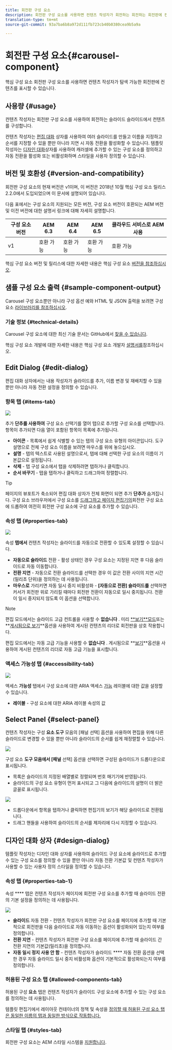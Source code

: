 ```yaml
---
title: 회전판 구성 요소
description: 회전판 구성 요소를 사용하면 컨텐츠 작성자가 회전하는 회전하는 회전판에 컨텐츠를 표시할 수 있습니다.
translation-type: tm+mt
source-git-commit: 93a7ba6b8a972d111fb723cb40b0380cea9b5a9a

---
```



# 회전판 구성 요소{#carousel-component}

핵심 구성 요소 회전판 구성 요소를 사용하면 컨텐츠 작성자가 탐색 가능한 회전판에 컨텐츠를 표시할 수 있습니다.

## 사용량 {#usage}

컨텐츠 작성자는 회전판 구성 요소를 사용하여 회전하는 슬라이드 슬라이드에서 컨텐츠를 구성합니다.

컨텐츠 작성자는 [편집 대화](#edit-dialog) 상자를 사용하여 여러 슬라이드를 만들고 이름을 지정하고 순서를 지정할 수 있을 뿐만 아니라 지연 시 자동 전환을 활성화할 수 있습니다. 템플릿 작성자는 [디자인 대화](#design-dialog)상자를 사용하여 캐러셀에 추가할 수 있는 구성 요소를 정의하고 자동 전환을 활성화 또는 비활성화하며 스타일을 사용자 정의할 수 있습니다.

## 버전 및 호환성 {#version-and-compatibility}

회전판 구성 요소의 현재 버전은 v1이며, 이 버전은 2018년 10월 핵심 구성 요소 릴리스 2.2.0에서 도입되었으며 이 문서에 설명되어 있습니다.

다음 표에서는 구성 요소의 지원되는 모든 버전, 구성 요소 버전이 호환되는 AEM 버전 및 이전 버전에 대한 설명서 링크에 대해 자세히 설명합니다.

| 구성 요소 버전 | AEM 6.3 | AEM 6.4 | AEM 6.5 | 클라우드 서비스로 AEM 사용 |
|--- |--- |--- |--- |---|
| v1 | 호환 가능 | 호환 가능 | 호환 가능 | 호환 가능 |

핵심 구성 요소 버전 및 릴리스에 대한 자세한 내용은 핵심 구성 요소 [버전을 참조하십시오](/help/versions.md).

## 샘플 구성 요소 출력 {#sample-component-output}

Carousel 구성 요소뿐만 아니라 구성 옵션 예와 HTML 및 JSON 출력을 보려면 구성 요소 [라이브러리를 참조하십시오](https://adobe.com/go/aem_cmp_library_carousel).

### 기술 정보 {#technical-details}

Carousel 구성 요소에 대한 최신 기술 문서는 GitHub에서 [찾을 수 있습니다](https://adobe.com/go/aem_cmp_tech_carousel_v1).

핵심 구성 요소 개발에 대한 자세한 내용은 핵심 구성 요소 개발자 [설명서를](/help/developing/overview.md)참조하십시오.

## Edit Dialog {#edit-dialog}

편집 대화 상자에서는 내용 작성자가 슬라이드를 추가, 이름 변경 및 재배치할 수 있을 뿐만 아니라 자동 전환 설정을 정의할 수 있습니다.

### 항목 탭 {#items-tab}

![](/help/assets/screen-shot-2019-08-29-12.01.39.png)

추가 **단추를 사용하여** 구성 요소 선택기를 열어 탭으로 추가할 구성 요소를 선택합니다. 항목이 추가되면 다음 열이 포함된 항목이 목록에 추가됩니다.

* **아이콘** - 목록에서 쉽게 식별할 수 있는 탭의 구성 요소 유형의 아이콘입니다. 도구 설명으로 전체 구성 요소 이름을 보려면 마우스를 위에 놓으십시오.
* **설명** - 탭의 텍스트로 사용된 설명으로서, 탭에 대해 선택한 구성 요소의 이름이 기본값으로 설정됩니다.
* **삭제** - 탭 구성 요소에서 탭을 삭제하려면 탭하거나 클릭합니다.
* **순서 바꾸기** - 탭을 탭하거나 클릭하고 드래그하여 정렬합니다.

>[!TIP]
>
>페이지의 뷰포트가 축소되어 편집 대화 상자가 전체 화면이 되면 추가 **단추가** 숨겨집니다. 구성 요소 브라우저에서 구성 요소를 [드래그하고 페이지 편집기의](https://docs.adobe.com/content/help/en/experience-manager-cloud-service/sites/authoring/fundamentals/editing-content.html#inserting-a-component-from-the-components-browser)회전판 구성 요소에 드롭하여 여전히 회전판 구성 요소에 구성 요소를 추가할 수 있습니다.

### 속성 탭 {#properties-tab}

![](/help/assets/screen-shot-2019-08-29-12.01.57.png)

속성 **탭에서** 컨텐츠 작성자는 슬라이드를 자동으로 전환할 수 있도록 설정할 수 있습니다.

* **자동으로 슬라이드** 전환 - 활성 상태인 경우 구성 요소는 지정된 지연 후 다음 슬라이드로 자동 이동합니다.
* **전환 지연** - 자동으로 전환 슬라이드를 선택한 경우 이 값은 전환 사이의 지연 시간(밀리초 단위)을 정의하는 데 사용됩니다.
* **마우스로** 가리키면 자동 일시 중지 비활성화 - **[자동으로 전환] 슬라이드를** 선택하면 커서가 회전판 위로 가리킬 때마다 회전판 전환이 자동으로 일시 중지됩니다. 전환이 일시 중지되지 않도록 이 옵션을 선택합니다.

>[!NOTE]
>
>편집 모드에서는 슬라이드 고급 컨트롤을 사용할 수 **없습니다** . 미리 [**보기&#x200B;**모드](https://docs.adobe.com/content/help/en/experience-manager-cloud-service/sites/authoring/fundamentals/editing-content.html#preview-mode)또는&#x200B;**[게시됨으로 보기](https://docs.adobe.com/content/help/en/experience-manager-cloud-service/sites/authoring/fundamentals/editing-content.html#view-as-published)**옵션을 사용하여 게시된 컨텐츠의 리더로 회전판을 상호 작용합니다.
>
>편집 모드에서는 자동 고급 기능을 사용할 수 **없습니다** . 게시됨으로 **[보기](https://docs.adobe.com/content/help/en/experience-manager-cloud-service/sites/authoring/fundamentals/editing-content.html#view-as-published)**옵션을 사용하여 게시된 컨텐츠의 리더로 자동 고급 기능을 표시합니다.

### 액세스 가능성 탭 {#accessibility-tab}

![](/help/assets/screen-shot-2019-08-29-12.02.22.png)

액세스 **가능성** 탭에서 구성 요소에 대한 ARIA 액세스 [가능](https://www.w3.org/WAI/standards-guidelines/aria/) 레이블에 대한 값을 설정할 수 있습니다.

* **레이블** - 구성 요소에 대한 ARIA 레이블 속성의 값

## Select Panel {#select-panel}

컨텐츠 작성자는 구성 **요소 도구** 모음의 [패널 선택] 옵션을 사용하여 편집을 위해 다른 슬라이드로 변경할 수 있을 뿐만 아니라 슬라이드의 순서를 쉽게 재정렬할 수 있습니다.

![](/help/assets/screenshot_2018-10-11at165417.png)

구성 요소 **도구 모음에서 [패널** 선택] 옵션을 선택하면 구성된 슬라이드가 드롭다운으로 표시됩니다.

* 목록은 슬라이드의 지정된 배열별로 정렬되며 번호 매기기에 반영됩니다.
* 슬라이드의 구성 요소 유형이 먼저 표시되고 그 다음에 슬라이드의 설명이 더 밝은 글꼴로 표시됩니다.

![](/help/assets/opera_snapshot_2018-11-28141537localhost.png)

* 드롭다운에서 항목을 탭하거나 클릭하면 편집기의 보기가 해당 슬라이드로 전환됩니다.
* 드래그 핸들을 사용하여 슬라이드의 순서를 제자리에 다시 지정할 수 있습니다.

## 디자인 대화 상자 {#design-dialog}

템플릿 작성자는 디자인 대화 상자를 사용하여 슬라이드 구성 요소에 슬라이드로 추가할 수 있는 구성 요소를 정의할 수 있을 뿐만 아니라 자동 전환 기본값 및 컨텐츠 작성자가 사용할 수 있는 사용자 정의 스타일을 정의할 수 있습니다.

### 속성 탭 {#properties-tab-1}

속성 **** 탭은 컨텐츠 작성자가 페이지에 회전판 구성 요소를 추가할 때 슬라이드 전환의 기본 설정을 정의하는 데 사용됩니다.

![](/help/assets/screenshot_2018-11-28at141824.png)

* **슬라이드** 자동 전환 - 컨텐츠 작성자가 회전판 구성 요소를 페이지에 추가할 때 기본적으로 회전판을 다음 슬라이드로 자동 이동하는 옵션이 활성화되어 있는지 여부를 정의합니다.
* **전환 지연** - 컨텐츠 작성자가 회전판 구성 요소를 페이지에 추가할 때 슬라이드 간 전환 지연의 기본값(밀리초)을 정의합니다.
* **자동 일시 정지 사용 안 함** - 컨텐츠 작성자가 슬라이드 **** 자동 전환 옵션을 선택한 경우 자동 슬라이드 일시 중지 비활성화 옵션이 기본적으로 활성화되는지 여부를 정의합니다.

### 허용된 구성 요소 탭 {#allowed-components-tab}

허용된 구성 **요소** 탭은 컨텐츠 작성자가 슬라이드 구성 요소에 추가할 수 있는 구성 요소를 정의하는 데 사용됩니다.

템플릿 편집기에서 레이아웃 컨테이너의 정책 및 속성을 [정의할 때 허용된 구성 요소 탭은 동일한 이름의 탭과 동일한 방식으로 작동합니다.](https://docs.adobe.com/content/help/en/experience-manager-cloud-service/sites/authoring/features/templates.html)

### 스타일 탭 {#styles-tab}

회전판 구성 요소는 AEM 스타일 시스템을 [지원합니다](/help/get-started/authoring.md#component-styling).
